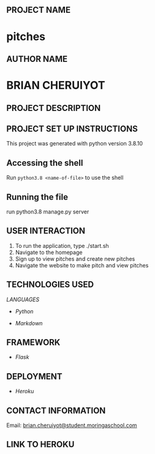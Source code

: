 ## PROJECT NAME
# pitches

## AUTHOR NAME
# BRIAN CHERUIYOT

## PROJECT DESCRIPTION


## PROJECT SET UP INSTRUCTIONS

This project was generated with python version 3.8.10

## Accessing the shell

Run `python3.8 <name-of-file>` to use the shell 

## Running the file

run python3.8 manage.py server
## USER INTERACTION

1. To run the application, type ./start.sh
2. Navigate to the homepage
3. Sign up to view pitches and create new pitches
4. Navigate the website to make pitch and view pitches

## TECHNOLOGIES USED

_LANGUAGES_

* _Python_

* _Markdown_

## FRAMEWORK

* _Flask_

## DEPLOYMENT

* _Heroku_

## CONTACT INFORMATION

Email: brian.cheruiyot@student.moringaschool.com

## LINK TO HEROKU

